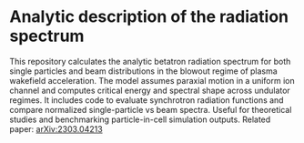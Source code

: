 # Analytic description of the radiation spectrum

This repository calculates the analytic betatron radiation spectrum for both single particles and beam distributions in the blowout regime of plasma wakefield acceleration.
The model assumes paraxial motion in a uniform ion channel and computes critical energy and spectral shape across undulator regimes. It includes code to evaluate synchrotron radiation functions and compare normalized single-particle vs beam spectra.
Useful for theoretical studies and benchmarking particle-in-cell simulation outputs. Related paper: [arXiv:2303.04213](https://arxiv.org/abs/2303.04213)
